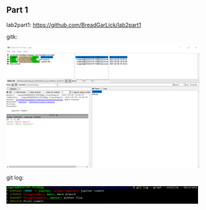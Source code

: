 ## Part 1

lab2part1:
https://github.com/BreadGarLick/lab2part1

gitk:

<img src="images/gitk.png" width=650/>

git log:

<img src="images/git_log.png" width=500/>
